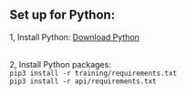 <h2>Set up for Python:</h2>
<p>1, Install Python: <a href=https://www.python.org/>Download Python</a></p> <br>
2, Install Python packages: <br>
<code>pip3 install -r training/requirements.txt</code> <br>
<code>pip3 install -r api/requirements.txt</code>
